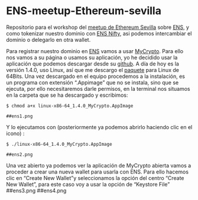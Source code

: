 # ENS-meetup-Ethereum-sevilla
Repositorio para el workshop del [meetup de Ethereum Sevilla](https://secure.meetup.com/es/register/?ctx=ref) sobre [ENS](https://ens.domains/), y como tokenizar nuestro dominio con [ENS Nifty](https://ensnifty.com/), asi podemos intercambiar el dominio o delegarlo en otra wallet.


Para registrar nuestro dominio en [ENS](https://ens.domains/) vamos a usar [MyCrypto](https://mycrypto.com/). Para ello nos vamos a su página o usamos su aplicación, yo he decidido usar la aplicación que podemos descargar desde su [github](https://github.com/MyCryptoHQ/MyCrypto/releases). A día de hoy es la versión 1.4.0, uso Linux, así que me descargo el [paquete](https://github.com/MyCryptoHQ/MyCrypto/releases/download/1.4.0/linux-x86-64_1.4.0_MyCrypto.AppImage) para Linux de 64Bits.
 Una vez descargado en el equipo procedemos a la instalación, es un programa con extensión “.Appimage” que no se instala, sino que se ejecuta, por ello necesitaremos darle permisos, en la terminal nos situamos en la carpeta que se ha descargado y escribimos:
 ```
 $ chmod a+x linux-x86-64_1.4.0_MyCrypto.AppImage
 ```
    ##ens1.png

Y lo ejecutamos con (posteriormente ya podemos abrirlo haciendo clic en el icono) :
```
$ ./linux-x86-64_1.4.0_MyCrypto.AppImage
```
    ##ens2.png

Una vez abierto ya podemos ver la aplicación de MyCrypto abierta vamos a proceder a crear una nueva wallet para usarla con ENS. Para ello hacemos clic en “Create New Wallet”y seleccionamos la opción del centro “Create New Wallet”, para este caso voy a usar la opción de “Keystore File” 
    ##ens3.png
    ##ens4.png


